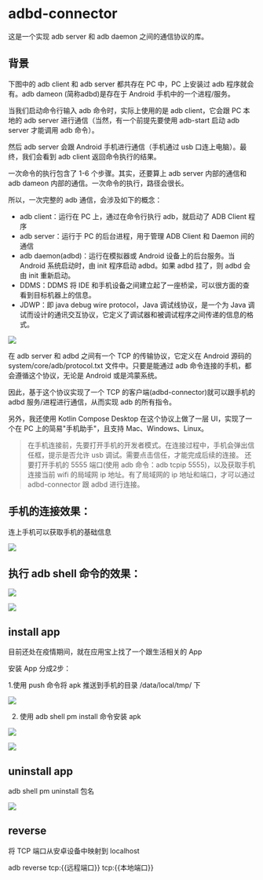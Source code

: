 # adbd-connector

这是一个实现 adb server 和 adb daemon 之间的通信协议的库。

## 背景

下图中的 adb client 和 adb server 都共存在 PC 中，PC 上安装过 adb 程序就会有。adb dameon (简称adbd)是存在于 Android 手机中的一个进程/服务。

当我们启动命令行输入 adb 命令时，实际上使用的是 adb client，它会跟 PC 本地的 adb server 进行通信（当然，有一个前提先要使用 adb-start 启动 adb server 才能调用 adb 命令）。

然后 adb server 会跟 Android 手机进行通信（手机通过 usb 口连上电脑）。最终，我们会看到 adb client 返回命令执行的结果。

一次命令的执行包含了 1-6 个步骤。其实，还要算上 adb server 内部的通信和 adb dameon 内部的通信。一次命令的执行，路径会很长。

所以，一次完整的 adb 通信，会涉及如下的概念：

* adb client：运行在 PC 上，通过在命令行执行 adb，就启动了 ADB Client 程序
* adb server：运行于 PC 的后台进程，用于管理 ADB Client 和 Daemon 间的通信
* adb daemon(adbd)：运行在模拟器或 Android 设备上的后台服务。当 Android 系统启动时，由 init 程序启动 adbd。如果 adbd 挂了，则 adbd 会由 init 重新启动。
* DDMS：DDMS 将 IDE 和手机设备之间建立起了一座桥梁，可以很方面的查看到目标机器上的信息。
* JDWP：即 java debug wire protocol，Java 调试线协议，是一个为 Java 调试而设计的通讯交互协议，它定义了调试器和被调试程序之间传递的信息的格式。

![](images/adb-connector.png)

在 adb server 和 adbd 之间有一个 TCP 的传输协议，它定义在 Android 源码的 system/core/adb/protocol.txt 文件中。只要是能通过 adb 命令连接的手机，都会遵循这个协议，无论是 Android 或是鸿蒙系统。

因此，基于这个协议实现了一个 TCP 的客户端(adbd-connector)就可以跟手机的 adbd 服务/进程进行通信，从而实现 adb 的所有指令。

另外，我还使用 Kotlin Compose Desktop 在这个协议上做了一层 UI，实现了一个在 PC 上的简易"手机助手"，且支持 Mac、Windows、Linux。

> 在手机连接前，先要打开手机的开发者模式。在连接过程中，手机会弹出信任框，提示是否允许 usb 调试。需要点击信任，才能完成后续的连接。
还要打开手机的 5555 端口(使用 adb 命令：adb tcpip 5555)，以及获取手机连接当前 wifi 的局域网 ip 地址。有了局域网的 ip 地址和端口，才可以通过 adbd-connector 跟 adbd 进行连接。

## 手机的连接效果：

连上手机可以获取手机的基础信息

![](images/1.png)

## 执行 adb shell 命令的效果：

![](images/2.png)

![](images/3.png)

## install app 

目前还处在疫情期间，就在应用宝上找了一个跟生活相关的 App

安装 App 分成2步：

1.使用 push 命令将 apk 推送到手机的目录 /data/local/tmp/ 下

![](images/4.png)

2. 使用 adb shell pm install 命令安装 apk

![](images/5.png)

![](images/6.png)

## uninstall app

adb shell pm uninstall 包名 

![](images/7.png)

## reverse

将 TCP 端口从安卓设备中映射到 localhost

adb reverse tcp:{{远程端口}} tcp:{{本地端口}}